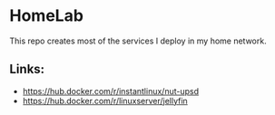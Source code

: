 # HomeLab
This repo creates most of the services I deploy in my home network.

## Links:
- https://hub.docker.com/r/instantlinux/nut-upsd
- https://hub.docker.com/r/linuxserver/jellyfin
